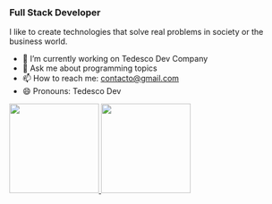 ### Full Stack Developer

I like to create technologies that solve real problems in society or the business world.

- 🔭 I’m currently working on Tedesco Dev Company
- 💬 Ask me about programming topics
- 📫 How to reach me: contacto@gmail.com
- 😄 Pronouns: Tedesco Dev

<a href="https://github.com/tedesco8/">
  <img height="160em" src="https://github-readme-stats.vercel.app/api?username=tedesco8&show_icons=true&include_all_commits=true&custom_title=GitHub+Stats&theme=vue">
  <img height="160em" src="https://github-readme-stats.vercel.app/api/top-langs/?username=tedesco8&layout=compact&theme=vue">
</a>
